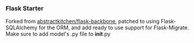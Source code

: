 ### Flask Starter
Forked from [abstractkitchen/flask-backbone](https://github.com/abstractkitchen/flask-backbone "abstractkitchen/flask-backbone"), patched to using Flask-SQLAlchemy for the ORM, and add ready to use support for Flask-Migrate. Make sure to add model's .py file to __init__.py
